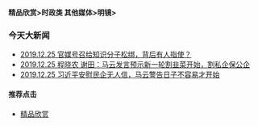 #### 精品欣赏>时政类 其他媒体>明镜>

### 今天大新闻
- [2019.12.25 官媒号召给知识分子松绑，背后有人指使？](https://youtu.be/eze4i1Tn2lI)
- [2019.12.25 程晓农 谢田：马云发言预示新一轮割韭菜开始，割私企保公企](https://youtu.be/cGyY09pIYWs)
- [2019.12.25 习近平安慰民企无人信，马云警告日子不容易才开始](https://youtu.be/rgdYKjrM758)


#### 推荐点击
- [精品欣赏](https://summer200.github.io/content/main)
